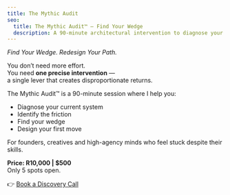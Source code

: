 ```yaml
---
title: The Mythic Audit
seo:
  title: The Mythic Audit™ — Find Your Wedge
  description: A 90-minute architectural intervention to diagnose your system, find your wedge, and design your path to freedom. For the awake, capable, and ready.
---
```


*Find Your Wedge. Redesign Your Path.*

You don’t need more effort.  
You need **one precise intervention** —  
a single lever that creates disproportionate returns.

The Mythic Audit™ is a 90-minute session where I help you:
- Diagnose your current system
- Identify the friction
- Find your wedge
- Design your first move

For founders, creatives and high-agency minds who feel stuck despite their skills.

**Price: R10,000 | $500**  
Only 5 spots open.

👉 [Book a Discovery Call](https://calendly.com/andrewbrauteseth/mythic-audit)